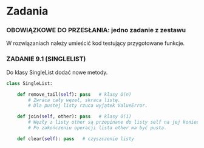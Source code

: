 # Zadania
### OBOWIĄZKOWE DO PRZESŁANIA: jedno zadanie z zestawu

W rozwiązaniach należy umieścić kod testujący przygotowane funkcje.

### ZADANIE 9.1 (SINGLELIST)
Do klasy SingleList dodać nowe metody.
```python
class SingleList:

    def remove_tail(self): pass   # klasy O(n)
        # Zwraca cały węzeł, skraca listę.
        # Dla pustej listy rzuca wyjątek ValueError.

    def join(self, other): pass   # klasy O(1)
        # Węzły z listy other są przepinane do listy self na jej koniec.
        # Po zakończeniu operacji lista other ma być pusta.

    def clear(self): pass   # czyszczenie listy
```
